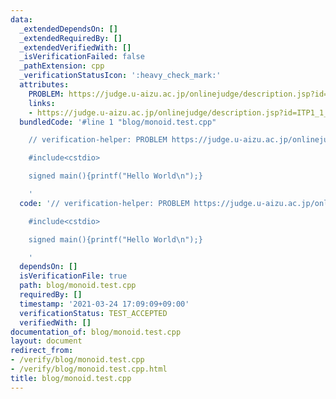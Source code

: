 ```yaml
---
data:
  _extendedDependsOn: []
  _extendedRequiredBy: []
  _extendedVerifiedWith: []
  _isVerificationFailed: false
  _pathExtension: cpp
  _verificationStatusIcon: ':heavy_check_mark:'
  attributes:
    PROBLEM: https://judge.u-aizu.ac.jp/onlinejudge/description.jsp?id=ITP1_1_A
    links:
    - https://judge.u-aizu.ac.jp/onlinejudge/description.jsp?id=ITP1_1_A
  bundledCode: '#line 1 "blog/monoid.test.cpp"

    // verification-helper: PROBLEM https://judge.u-aizu.ac.jp/onlinejudge/description.jsp?id=ITP1_1_A

    #include<cstdio>

    signed main(){printf("Hello World\n");}

    '
  code: '// verification-helper: PROBLEM https://judge.u-aizu.ac.jp/onlinejudge/description.jsp?id=ITP1_1_A

    #include<cstdio>

    signed main(){printf("Hello World\n");}

    '
  dependsOn: []
  isVerificationFile: true
  path: blog/monoid.test.cpp
  requiredBy: []
  timestamp: '2021-03-24 17:09:09+09:00'
  verificationStatus: TEST_ACCEPTED
  verifiedWith: []
documentation_of: blog/monoid.test.cpp
layout: document
redirect_from:
- /verify/blog/monoid.test.cpp
- /verify/blog/monoid.test.cpp.html
title: blog/monoid.test.cpp
---
```

